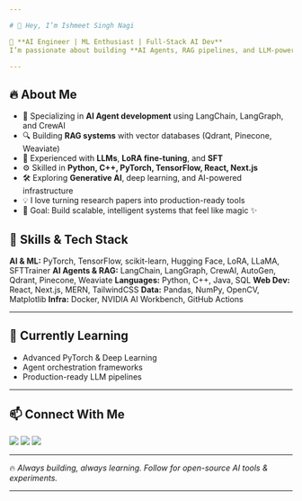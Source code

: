 ```yaml
---

# 👋 Hey, I’m Ishmeet Singh Nagi

🚀 **AI Engineer | ML Enthusiast | Full-Stack AI Dev**
I’m passionate about building **AI Agents, RAG pipelines, and LLM-powered applications** that solve real-world problems. From fine-tuning models to deploying full-stack AI products, I love experimenting, breaking things, and sharing open-source AI magic.

---
```


## 🔥 About Me

* 🤖 Specializing in **AI Agent development** using LangChain, LangGraph, and CrewAI
* 🔍 Building **RAG systems** with vector databases (Qdrant, Pinecone, Weaviate)
* 🧠 Experienced with **LLMs**, **LoRA fine-tuning**, and **SFT**
* ⚙️ Skilled in **Python, C++, PyTorch, TensorFlow, React, Next.js**
* 🛠️ Exploring **Generative AI**, deep learning, and AI-powered infrastructure
* 💡 I love turning research papers into production-ready tools
* 🎯 Goal: Build scalable, intelligent systems that feel like magic ✨


## 🧩 Skills & Tech Stack

**AI & ML:** PyTorch, TensorFlow, scikit-learn, Hugging Face, LoRA, LLaMA, SFTTrainer
**AI Agents & RAG:** LangChain, LangGraph, CrewAI, AutoGen, Qdrant, Pinecone, Weaviate
**Languages:** Python, C++, Java, SQL
**Web Dev:** React, Next.js, MERN, TailwindCSS
**Data:** Pandas, NumPy, OpenCV, Matplotlib
**Infra:** Docker, NVIDIA AI Workbench, GitHub Actions

---

## 🌱 Currently Learning

* Advanced PyTorch & Deep Learning
* Agent orchestration frameworks
* Production-ready LLM pipelines

---

## 📫 Connect With Me

<p align="left">
<a href="https://github.com/ishmeet-singh-nagi"><img src="https://img.shields.io/badge/GitHub-%2312100E.svg?style=for-the-badge&logo=github&logoColor=white" /></a>
<a href="https://www.linkedin.com/in/ishmeet-singh-nagi"><img src="https://img.shields.io/badge/LinkedIn-%230077B5.svg?style=for-the-badge&logo=linkedin&logoColor=white" /></a>
<a href="mailto:ishmeet@example.com"><img src="https://img.shields.io/badge/Email-D14836?style=for-the-badge&logo=gmail&logoColor=white" /></a>
</p>

---

🔥 *Always building, always learning. Follow for open-source AI tools & experiments.*

---

